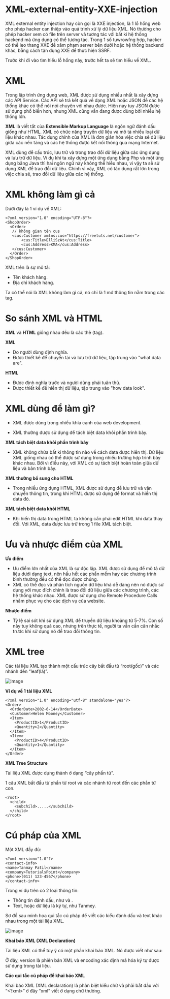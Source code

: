 # XML-external-entity-XXE-injection

XML external entity injection hay còn gọi là XXE injection, là 1 lổ hổng web cho phép hacker can thiệp vào quá trình xử lý dữ liệu XML. Nó thường cho phép hacker xem có file trên server và tương tác với bất kì hệ thống hackend mà ứng dụng có thể tương tác. Trong 1 số tuwrowfng hợp, hacker có thể leo thang XXE để xâm phạm server bên dưới hoặc hệ thống backend khác, bằng cách tận dụng XXE để thực hiện SSRF.  

Trước khi đi vào tìm hiểu lỗ hổng này, trước hết ta sẽ tìm hiểu về XML.  

# XML

Trong lập trình ứng dụng web, XML được sử dụng nhiều nhất là xây dựng các API Service. Các API sẽ trả kết quả về dạng XML hoặc JSON để các hệ thống khác có thể nói nói chuyện với nhau được. Hiện nay tuy JSON được sử dụng phổ biến hơn, nhưng XML cũng vẫn đang được dùng bởi nhiều hệ thống lớn.  

**XML** là viết tắt của **Extensible Markup Language** là ngôn ngữ đánh dấu giống như HTML. XML có chức năng truyền dữ liệu và mô tả nhiều loại dữ liệu khác nhau. Tác dụng chính của XML là đơn giản hóa việc chia sẻ dữ liệu giữa các nền tảng và các hệ thống được kết nối thông qua mạng Internet.  

XML dùng để cấu trúc, lưu trữ và trong trao đổi dữ liệu giữa các ứng dụng và lưu trữ dữ liệu. Ví dụ khi ta xây dựng một ứng dụng bằng Php và một ứng dụng bằng Java thì hai ngôn ngữ này không thể hiểu nhau, vì vậy ta sẽ sử dụng XML để trao đổi dữ liệu. Chính vì vậy, XML có tác dụng rất lớn trong việc chia sẻ, trao đổi dữ liệu giữa các hệ thống.  

# XML không làm gì cả

Dưới đây là 1 ví dụ về XML:  

    <?xml version="1.0" encoding="UTF-8"?>
    <ShopOrder>
      <Order>
       // không gian tên cus
       <cus:Customer xmlns:cus="https://freetuts.net/customer">
           <cus:Title>ElliSzAt</cus:Title>
           <cus:Address>KMA</cus:Address>
       </cus:Customer>
      </Order>
    </ShopOrder>

XML trên là sự mô tả: 

  - Tên khách hàng.  
  - Địa chỉ khách hàng.  

Ta có thể nói là XML không làm gì cả, nó chỉ là 1 mớ thông tin nằm trong các tag.  

# So sánh XML và HTML

**XML** và **HTML** giống nhau đều là các thẻ (tag).  

**XML**

  - Do người dùng định nghĩa.  
  - Được thiết kế để chuyển tải và lưu trữ dữ liệu, tập trung vào "what data are".  

**HTML**  

  - Được định nghĩa trước và người dùng phải tuân thủ.  
  - Được thiết kế để hiển thị dữ liệu, tập trung vào "how data look".  

# XML dùng để làm gì? 

  - XML được dùng trong nhiều khía cạnh của web development.  

  - XML thường được sử dụng để tách biệt data khỏi phần trình bày.  

**XML tách biệt data khỏi phần trình bày**  

  - XML không chứa bất kì thông tin nào về cách data được hiển thị. Dữ liệu XML giống nhau có thể được sử dụng trong nhiều trường hợp trình bày khác nhau. Bởi vì điều này, với XML có sự tách biệt hoàn toàn giữa dữ liệu và bản trình bày.

**XML thường bổ sung cho HTML**

  - Trong nhiều ứng dụng HTML, XML được sử dụng để lưu trữ và vận chuyển thông tin, trong khi HTML được sử dụng để format và hiển thị data đó.  

**XML tách biệt data khỏi HTML**

  - Khi hiển thị data trong HTML ta không cần phải edit HTML khi data thay đổi. Với XML, data được lưu trữ trong 1 file XML tách biệt.

# Ưu và nhược điểm của XML

**Ưu điểm**  

  - Ưu điểm lớn nhất của XML là sự độc lập. XML được sử dụng để mô tả dữ liệu dưới dạng text, nên hầu hết các phần mềm hay các chương trình bình thường đều có thể đọc được chúng.  
  - XML có thể đọc và phân tích nguồn dữ liệu khá dễ dàng nên nó được sử dụng với mục đích chính là trao đổi dữ liệu giữa các chương trình, các hệ thống khác nhau. XML được sử dụng cho Remote Procedure Calls nhằm phục vụ cho các dịch vụ của website.  

**Nhược điểm**  

  - Tỷ lệ sai sót khi sử dụng XML để truyền dữ liệu khoảng từ 5-7%. Con số này tuy không quá cao, nhưng trên thực tế, người ta vẫn cần cân nhắc trước khi sử dụng nó để trao đổi thông tin.  

# XML tree  

Các tài liệu XML tạo thành một cấu trúc cây bắt đầu từ “root(gốc)” và các nhánh đến “leaf(lá)”.  

![image](https://github.com/elliSzAt/XML-external-entity-XXE-injection/assets/125866921/8c35700e-8879-4fe1-b8a5-80fbdb2631cd)

**Ví dụ về 1 tài liệu XML**

    <?xml version="1.0" encoding="utf-8" standalone="yes"?>
    <Order>
      <OrderDate>2002-6-14</OrderDate>
      <Customer>Helen Mooney</Customer>
      <Item>
        <ProductID>1</ProductID>
        <Quantity>2</Quantity>
      </Item>
      <Item>
        <ProductID>4</ProductID>
        <Quantity>1</Quantity>
      </Item>
    </Order>
    
**XML Tree Structure**

Tài liệu XML được dựng thành ở dạng “cây phần tử”.  

1 câu XML bắt đầu từ phần tử root và các nhánh từ root đến các phần tử con.  

    <root>
      <child>
        <subchild>.....</subchild>
      </child>
    </root>
    
# Cú pháp của XML

Một XML đầy đủ:

    <?xml version="1.0"?>
    <contact-info>
    <name>Tanmay Patil</name>
    <company>TutorialsPoint</company>
    <phone>(011) 123-4567</phone>
    </contact-info>
    
Trong ví dụ trên có 2 loại thông tin:

  - Thông tin đánh dấu, như <name> và <company>.  
  - Text, hoặc dữ liệu là ký tự, như Tanmey.  
  
Sơ đồ sau minh họa qui tắc cú pháp để viết các kiểu đánh dấu và text khác nhau trong một tài liệu XML.  
    
![image](https://github.com/elliSzAt/XML-external-entity-XXE-injection/assets/125866921/e29c1eaf-4006-4fc0-8d58-339c470464e1)

**Khai báo XML (XML Declaration)**
    
Tài liệu XML có thể tùy ý có một phần khai báo XML. Nó được viết như sau:  

<?xml version="1.0" encoding="UTF-8"?>  

Ở đây, version là phiên bản XML và encoding xác định mã hóa ký tự được sử dụng trong tài liệu.  
    
**Các qui tắc cú pháp để khai báo XML**  
    
Khai báo XML (XML declaration) là phân biệt kiểu chữ và phải bắt đầu với “<?xml>” ở đây “xml” viết ở dạng chữ thường.
